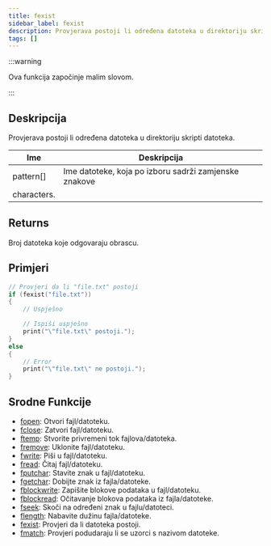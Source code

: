 ```yaml
---
title: fexist
sidebar_label: fexist
description: Provjerava postoji li određena datoteka u direktoriju skripti datoteka.
tags: []
---
```


:::warning

Ova funkcija započinje malim slovom.

:::

## Deskripcija

Provjerava postoji li određena datoteka u direktoriju skripti datoteka.

| Ime         | Deskripcija                                           |
| ----------- | ----------------------------------------------------- |
| pattern[]   | Ime datoteke, koja po izboru sadrži zamjenske znakove |
| characters. |

## Returns

Broj datoteka koje odgovaraju obrascu.

## Primjeri

```c
// Provjeri da li "file.txt" postoji
if (fexist("file.txt"))
{
    // Uspješno

    // Ispiši uspješno
    print("\"file.txt\" postoji.");
}
else
{
    // Error
    print("\"file.txt\" ne postoji.");
}
```

## Srodne Funkcije

- [fopen](fopen): Otvori fajl/datoteku.
- [fclose](fclose): Zatvori fajl/datoteku.
- [ftemp](ftemp): Stvorite privremeni tok fajlova/datoteka.
- [fremove](fremove): Uklonite fajl/datoteku.
- [fwrite](fwrite): Piši u fajl/datoteku.
- [fread](fread): Čitaj fajl/datoteku.
- [fputchar](fputchar): Stavite znak u fajl/datoteku.
- [fgetchar](fgetchar): Dobijte znak iz fajla/datoteke.
- [fblockwrite](fblockwrite): Zapišite blokove podataka u fajl/datoteku.
- [fblockread](fblockread): Očitavanje blokova podataka iz fajla/datoteke.
- [fseek](fseek): Skoči na određeni znak u fajlu/datoteci.
- [flength](flength): Nabavite dužinu fajla/datoteke.
- [fexist](fexist): Provjeri da li datoteka postoji.
- [fmatch](fmatch): Provjeri podudaraju li se uzorci s nazivom datoteke.
